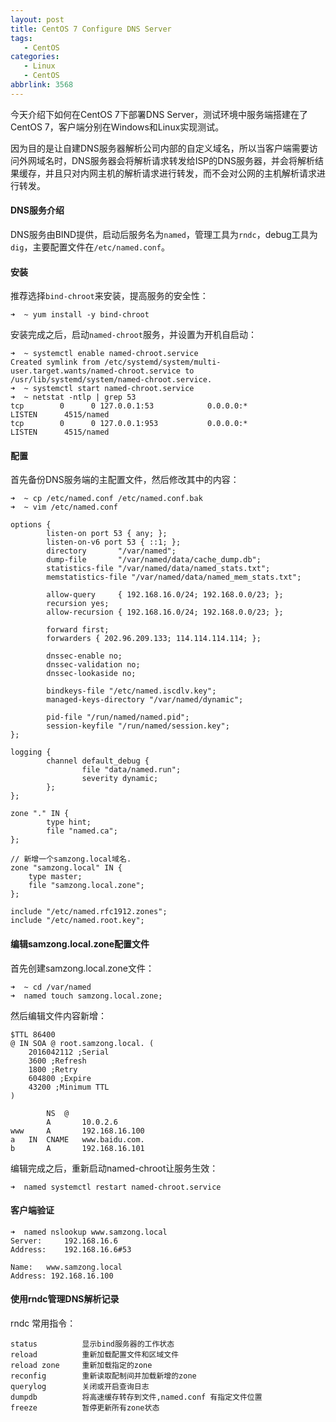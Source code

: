 ```yaml
---
layout: post
title: CentOS 7 Configure DNS Server
tags: 
   - CentOS
categories:
   - Linux
   - CentOS
abbrlink: 3568
---
```



今天介绍下如何在CentOS 7下部署DNS Server，测试环境中服务端搭建在了CentOS 7，客户端分别在Windows和Linux实现测试。

因为目的是让自建DNS服务器解析公司内部的自定义域名，所以当客户端需要访问外网域名时，DNS服务器会将解析请求转发给ISP的DNS服务器，并会将解析结果缓存，并且只对内网主机的解析请求进行转发，而不会对公网的主机解析请求进行转发。

#### DNS服务介绍
DNS服务由BIND提供，启动后服务名为`named`，管理工具为`rndc`，debug工具为`dig`，主要配置文件在`/etc/named.conf`。

#### 安装
推荐选择`bind-chroot`来安装，提高服务的安全性：
```shell
➜  ~ yum install -y bind-chroot
```

安装完成之后，启动`named-chroot`服务，并设置为开机自启动：
```shell
➜  ~ systemctl enable named-chroot.service
Created symlink from /etc/systemd/system/multi-user.target.wants/named-chroot.service to /usr/lib/systemd/system/named-chroot.service.
➜  ~ systemctl start named-chroot.service
➜  ~ netstat -ntlp | grep 53
tcp        0      0 127.0.0.1:53            0.0.0.0:*               LISTEN      4515/named
tcp        0      0 127.0.0.1:953           0.0.0.0:*               LISTEN      4515/named
```

#### 配置
首先备份DNS服务端的主配置文件，然后修改其中的内容：
```shell
➜  ~ cp /etc/named.conf /etc/named.conf.bak
➜  ~ vim /etc/named.conf

options {
        listen-on port 53 { any; };
        listen-on-v6 port 53 { ::1; };
        directory       "/var/named";
        dump-file       "/var/named/data/cache_dump.db";
        statistics-file "/var/named/data/named_stats.txt";
        memstatistics-file "/var/named/data/named_mem_stats.txt";
        
        allow-query     { 192.168.16.0/24; 192.168.0.0/23; };
        recursion yes;
        allow-recursion { 192.168.16.0/24; 192.168.0.0/23; };
        
        forward first;
        forwarders { 202.96.209.133; 114.114.114.114; };
        
        dnssec-enable no;
        dnssec-validation no;
        dnssec-lookaside no;

        bindkeys-file "/etc/named.iscdlv.key";
        managed-keys-directory "/var/named/dynamic";

        pid-file "/run/named/named.pid";
        session-keyfile "/run/named/session.key";
};

logging {
        channel default_debug {
                file "data/named.run";
                severity dynamic;
        };
};

zone "." IN {
        type hint;
        file "named.ca";
};

// 新增一个samzong.local域名.
zone "samzong.local" IN {
    type master;
    file "samzong.local.zone";
};

include "/etc/named.rfc1912.zones";
include "/etc/named.root.key";
```

#### 编辑samzong.local.zone配置文件
首先创建samzong.local.zone文件：
```
➜  ~ cd /var/named
➜  named touch samzong.local.zone;
```
然后编辑文件内容新增：
```shell
$TTL 86400
@ IN SOA @ root.samzong.local. (
    2016042112 ;Serial
    3600 ;Refresh
    1800 ;Retry
    604800 ;Expire
    43200 ;Minimum TTL
)

        NS  @
        A       10.0.2.6
www     A       192.168.16.100
a   IN  CNAME   www.baidu.com.
b       A       192.168.16.101
```
编辑完成之后，重新启动named-chroot让服务生效：
```shell
➜  named systemctl restart named-chroot.service
```

#### 客户端验证
```shell
➜  named nslookup www.samzong.local
Server:		192.168.16.6
Address:	192.168.16.6#53

Name:	www.samzong.local
Address: 192.168.16.100
```

#### 使用rndc管理DNS解析记录
rndc 常用指令：
```shell
status          显示bind服务器的工作状态
reload          重新加载配置文件和区域文件
reload zone     重新加载指定的zone
reconfig        重新读取配制间并加载新增的zone
querylog        关闭或开启查询日志
dumpdb          将高速缓存转存到文件,named.conf 有指定文件位置
freeze          暂停更新所有zone状态
```


